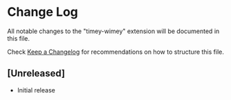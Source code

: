 # Change Log

All notable changes to the "timey-wimey" extension will be documented in this file.

Check [Keep a Changelog](http://keepachangelog.com/) for recommendations on how to structure this file.

## [Unreleased]

- Initial release